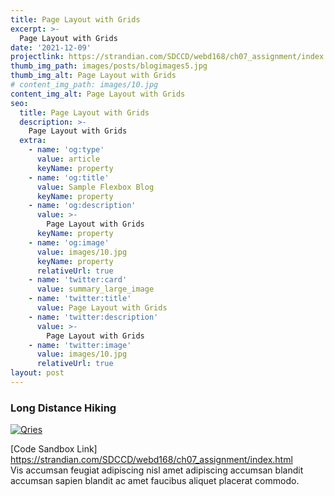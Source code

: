 ```yaml
---
title: Page Layout with Grids
excerpt: >-
  Page Layout with Grids
date: '2021-12-09'
projectlink: https://strandian.com/SDCCD/webd168/ch07_assignment/index.html
thumb_img_path: images/posts/blogimages5.jpg
thumb_img_alt: Page Layout with Grids
# content_img_path: images/10.jpg
content_img_alt: Page Layout with Grids
seo:
  title: Page Layout with Grids
  description: >-
    Page Layout with Grids
  extra:
    - name: 'og:type'
      value: article
      keyName: property
    - name: 'og:title'
      value: Sample Flexbox Blog
      keyName: property
    - name: 'og:description'
      value: >-
        Page Layout with Grids
      keyName: property
    - name: 'og:image'
      value: images/10.jpg
      keyName: property
      relativeUrl: true
    - name: 'twitter:card'
      value: summary_large_image
    - name: 'twitter:title'
      value: Page Layout with Grids
    - name: 'twitter:description'
      value: >-
        Page Layout with Grids
    - name: 'twitter:image'
      value: images/10.jpg
      relativeUrl: true
layout: post
---
```


### Long Distance Hiking
<a href="https://strandian.com/SDCCD/webd168/ch07_assignment/index.html" target="_blank">
  <img alt="Qries" src="/images/5.jpg">
</a>

[Code Sandbox Link] <a href="https://strandian.com/SDCCD/webd168/ch07_assignment/index.html" target="_blank">https://strandian.com/SDCCD/webd168/ch07_assignment/index.html</a><br />
Vis accumsan feugiat adipiscing nisl amet adipiscing accumsan blandit accumsan sapien blandit ac amet faucibus aliquet placerat commodo.